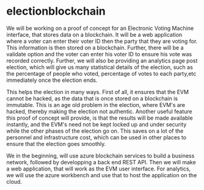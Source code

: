 # electionblockchain

We will be working on a proof of concept for an Electronic Voting Machine interface, that stores data on a blockchain. It will be a web application where a voter can enter their voter ID then the party that they are voting for. This information is then stored on a blockchain. Further, there will be a validate option and the voter can enter his voter ID to ensure his vote was recorded correctly. Further, we will also be providing an analytics page post election, which will give us many statistical details of the election, such as the percentage of people who voted, percentage of votes to each party,etc immediately once the election ends.

This helps the election in many ways. First of all, it ensures that the EVM cannot be hacked, as the data that is once stored on a blockchain is immutable. This is an age old problem in the election, where EVM's are hacked, thereby making the election not authentic. Another useful feature this proof of concept will provide, is that the results will be made available instantly, and the EVM's need not be kept locked up and under security while the other phases of the election go on. This saves on a lot of the personnel and infrastructure cost, which can be used in other places to ensure that the election goes smoothly.

We in the beginning, will use azure blockchain services to build a business network, followed by developping a back end REST API. Then we will make a web application, that will work as the EVM user interface. For analytics, we will use the azure workbench and use that to host the application on the cloud.
